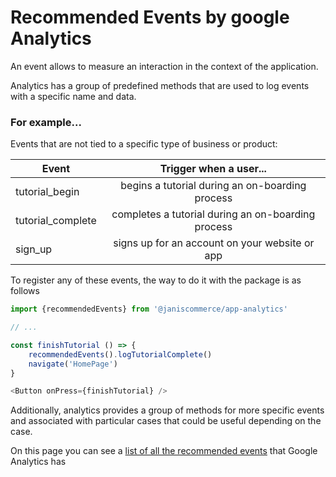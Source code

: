 # Recommended Events by google Analytics

An event allows to measure an interaction in the context of the application.

Analytics has a group of predefined methods that are used to log events with a specific name and data.

### For example...

Events that are not tied to a specific type of business or product:

| Event        | Trigger when a user...|
| ------------- |:------------------:| 
| tutorial_begin    | begins a tutorial during an on-boarding process |
| tutorial_complete  | completes a tutorial during an on-boarding process    |
| sign_up | signs up for an account on your website or app   |



To register any of these events, the way to do it with the package is as follows

```javascript
import {recommendedEvents} from '@janiscommerce/app-analytics'

// ...

const finishTutorial () => {
    recommendedEvents().logTutorialComplete()
    navigate('HomePage')
}

<Button onPress={finishTutorial} />

```

Additionally, analytics provides a group of methods for more specific events and associated with particular cases that could be useful depending on the case.

On this page you can see a [list of all the recommended events](https://support.google.com/analytics/answer/9267735?sjid=16729563816445339920-SA) that Google Analytics has